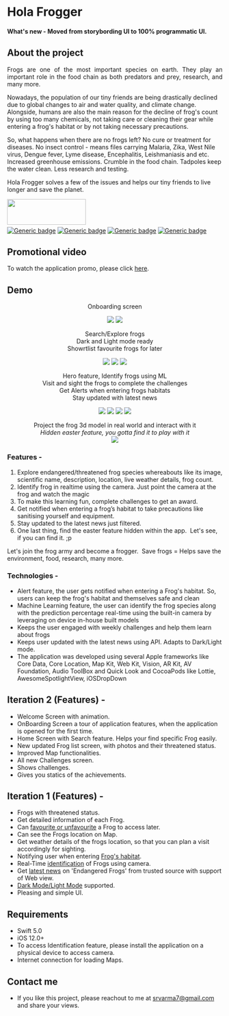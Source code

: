 # Hola Frogger

#### What's new - Moved from storybording UI to 100% programmatic UI.

## About the project

<p align="justify">
Frogs are one of the most important species on earth. They play an important role in the food chain as both predators and prey, research, and many more.

Nowadays, the population of our tiny friends are being drastically declined due to global changes to air and water quality, and climate change. Alongside, humans are also the main reason for the decline of frog's count by using too many chemicals, not taking care or cleaning their gear while entering a frog's habitat or by not taking necessary precautions.

So, what happens when there are no frogs left?
No cure or treatment for diseases. No insect control - means files carrying Malaria, Zika, West Nile virus, Dengue fever, Lyme disease, Encephalitis, Leishmaniasis and etc.
Increased greenhouse emissions. Crumble in the food chain. Tadpoles keep the water clean. Less research and testing.

Hola Frogger solves a few of the issues and helps our tiny friends to live longer and save the planet.
</p>

<a href="https://apps.apple.com/au/app/hola-frogger/id1541117337"><img src="https://github.com/srvarma7/Hola_Frogger/blob/master/demo/applebadge.png" align="left" height="60" width="184" ></a>
<br><br><br>

[![Generic badge](https://img.shields.io/badge/Swift-5.0-orange.svg)](https://shields.io/) 
[![Generic badge](https://img.shields.io/badge/iOS-13.0+-blue.svg)](https://shields.io/) 
[![Generic badge](https://img.shields.io/badge/Version-1.3-orange.svg)](https://shields.io/) 
[![Generic badge](https://img.shields.io/badge/Platform-iOS-green.svg)](https://shields.io/)

## Promotional video
To watch the application promo, please click [here](https://www.youtube.com/watch?v=eiUdJElxNBA).

## Demo
<div align="center"> 
Onboarding screen
  
![](demo/1.gif) ![](demo/2.gif) 

Search/Explore frogs<br>
Dark and Light mode ready<br>
Showrtlist favourite frogs for later<br>

![](demo/3.gif) ![](demo/4.gif) ![](demo/5.gif) 

Hero feature, Identify frogs using ML<br>
Visit and sight the frogs to complete the challenges<br>
Get Alerts when entering frogs habitats<br>
Stay updated with latest news <br>

![](demo/7.gif) ![](demo/8.gif) ![](demo/9.gif) ![](demo/10.gif)

Project the frog 3d model in real world and interact with it
<br>*Hidden easter feature, you gotta find it to play with it*<br>
![](demo/6.gif)
 </div>

### Features -
1. Explore endangered/threatened frog species whereabouts like its image, scientific name, description, location, live weather details, frog count. 
2. Identify frog in realtime using the camera. Just point the camera at the frog and watch the magic
3. To make this learning fun, complete challenges to get an award. 
4. Get notified when entering a frog’s habitat to take precautions like sanitising yourself and equipment.
5. Stay updated to the latest news just filtered.
6. One last thing, find the easter feature hidden within the app. 
Let's see, if you can find it. ;p

Let's join the frog army and become a frogger. 
Save frogs = Helps save the environment, food, research, many more.

###	Technologies -
-	Alert feature, the user gets notified when entering a Frog's habitat. So, users can keep the frog's habitat and themselves safe and clean
-	Machine Learning feature, the user can identify the frog species along with the prediction percentage real-time using the built-in camera by leveraging on device in-house built models
-	Keeps the user engaged with weekly challenges and help them learn about frogs
-	Keeps user updated with the latest news using API. Adapts to Dark/Light mode.
-	The application was developed using several Apple frameworks like Core Data, Core Location, Map Kit, Web Kit, Vision, AR Kit, AV Foundation, Audio ToolBox and Quick Look and CocoaPods like Lottie, AwesomeSpotlightView, iOSDropDown

## Iteration 2 (Features) -
- Welcome Screen with animation.
- OnBoarding Screen a tour of application features, when the application is opened for the first time.
- Home Screen with Search feature. Helps your find specific Frog easily.
- New updated Frog list screen, with photos and their threatened status.
- Improved Map functionalities.
- All new Challenges screen.
- Shows challenges.
- Gives you statics of the achievements.

## Iteration 1 (Features) - 
- Frogs with threatened status.
- Get detailed information of each Frog.
- Can [favourite or unfavourite](https://youtu.be/KeNd2owf86I) a Frog to access later.
- Can see the Frogs location on Map.
- Get weather details of the frogs location, so that you can plan a visit accordingly for sighting.
- Notifying user when entering [Frog's habitat](https://youtu.be/pcqeEWCkYhM).
- Real-Time [identification](https://youtu.be/SkIn_CO-7fA) of Frogs using camera.
- Get [latest news](https://youtu.be/WPr21odGQsU) on 'Endangered Frogs' from trusted source with support of Web view.
- [Dark Mode/Light Mode](https://youtu.be/vhOirOOohlo) supported.
- Pleasing and simple UI.

## Requirements
- Swift 5.0
- iOS 12.0+ 
- To access Identification feature, please install the application on a physical device to access camera.
- Internet connection for loading Maps.

## Contact me
- If you like this project, please reachout to me at srvarma7@gmail.com and share your views.
